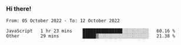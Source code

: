 ### Hi there!

<!--START_SECTION:waka-->

```text
From: 05 October 2022 - To: 12 October 2022

JavaScript   1 hr 23 mins    ███████████████░░░░░░░░░░   60.16 %
Other        29 mins         █████▒░░░░░░░░░░░░░░░░░░░   21.38 %
```

<!--END_SECTION:waka-->

